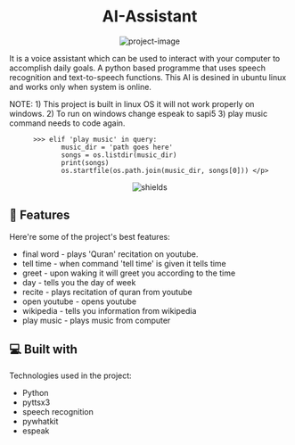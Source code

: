 <h1 align="center" id="title">AI-Assistant</h1>

<p align="center"><img src="https://socialify.git.ci/its-nihal-patel/AI-Assistant/image?font=Source%20Code%20Pro&amp;language=1&amp;name=1&amp;owner=1&amp;pattern=Circuit%20Board&amp;theme=Dark" alt="project-image"></p>

<p id="description">It is a voice assistant which can be used to interact with your computer to accomplish daily goals. A python based programme that uses speech recognition and text-to-speech functions. This AI is desined in ubuntu linux and works only when system is online.</p>

<p>NOTE: 1) This project is built in linux OS it will not work properly on windows.
         2) To run on windows change espeak to sapi5
         3) play music command needs to code again.
        
          >>> elif 'play music' in query:
                 music_dir = 'path goes here'
                 songs = os.listdir(music_dir)
                 print(songs)    
                 os.startfile(os.path.join(music_dir, songs[0])) </p>

<p align="center"><img src="https://img.shields.io/badge/-made%20with%20python-green" alt="shields"></p>

  
  
<h2>🧐 Features</h2>

Here're some of the project's best features:

*   final word - plays 'Quran' recitation on youtube.
*   tell time - when command 'tell time' is given it tells time
*   greet - upon waking it will greet you according to the time
*   day - tells you the day of week
*   recite - plays recitation of quran from youtube
*   open youtube - opens youtube
*   wikipedia - tells you information from wikipedia
*   play music - plays music from computer

  
  
<h2>💻 Built with</h2>

Technologies used in the project:

*   Python
*   pyttsx3
*   speech recognition
*   pywhatkit
*   espeak
